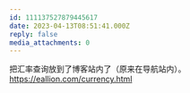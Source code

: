 ```yaml
---
id: 111137527879445617
date: 2023-04-13T08:51:41.000Z
reply: false
media_attachments: 0
---
```


把汇率查询放到了博客站内了（原来在导航站内）。 https://eallion.com/currency.html

